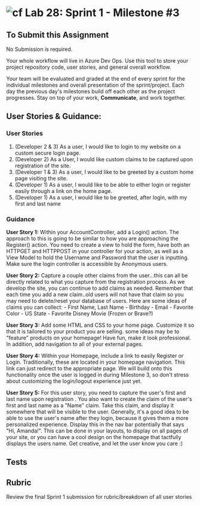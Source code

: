![cf](http://i.imgur.com/7v5ASc8.png) Lab 28: Sprint 1 - Milestone #3
=====================================

## To Submit this Assignment
No Submission is required. 

Your whole workflow will live in Azure Dev Ops. Use this tool to store your project repository code, user stories, and general overall workflow. 

Your team will be evaluated and graded at the end of every sprint for the individual milestones and overall presentation of the sprint/project. Each day the previous day's milestones build off each other as the project progresses. Stay on top of your work, **Communicate**, and work together. 

## User Stories & Guidance:

### User Stories
1. (Developer 2 & 3) As a user, I would like to login to my website on a custom secure login page.
2. (Developer 2) As a User, I would like custom claims to be captured upon registration of the site. 
3. (Developer 1 & 3) As a user, I would like to be greeted by a custom home page visiting the site. 
4. (Developer 1) As a user, I would like to be able to either login or register easily through a link on the home page. 
5. (Developer 1) As a user, I would like to be greeted, after login, with my first and last name

### Guidance

**User Story 1:** Within your AccountController, add a Login() action. The approach to this is going to be similar to how you are approaching the Register() action. You need to create a view to hold the form, have both an HTTPGET and HTTPPOST in your controller for your action, as well as a View Model to hold the Username and Password that the user is inputting.  Make sure the login controller is accessible by Anonymous users.

**User Story 2:** Capture a couple other claims from the user...this can all be directly related to what you capture from the registration process. As we develop the site, you can continue to add claims as needed. Remember that each time you add a new claim..old users will not have that claim so you may need to delete/reset your database of users. Here are some ideas of claims you can collect:
	- First Name, Last Name 
	- Birthday
	- Email
	- Favorite Color
	- US State
	- Favorite Disney Movie (Frozen or Brave?)


**User Story 3:** Add some HTML and CSS to your home page. Customize it so that it is tailored to your product you are selling. some ideas may be to "feature" products on your homepage! Have fun, make it look professional. In addition, add navigation to all of your external pages. 

**User Story 4:** Within your Homepage, include a link to easily Register or Login. Traditionally, these are located in your homepage navigation. This link can just redirect to the appropriate page. We will build onto this functionality once the user is logged in during Milestone 3, so don't stress about customizing the login/logout experience just yet. 

**User Story 5:**  For this user story, you need to capture the user's first and last name upon registration . You also want to create the claim of the user's first and last name as a "Name" claim. Take this claim, and display it somewhere that will be visible to the user. Generally, it's a good idea to be able to use the user's name after they login, because it gives them a more personalized experience. Display this in the nav bar potentially that says "Hi, Amanda!". This can be done in your layouts, to display on all pages of your site, or you can have a cool design on the homepage that tactfully displays the users name. Get creative, and let the user know you care :) 

## Tests


## Rubric

Review the final Sprint 1 submission for rubric/breakdown of all user stories